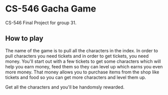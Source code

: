 # CS-546 Gacha Game
CS-546 Final Project for group 31.

## How to play
The name of the game is to pull all the characters in the index. In order to pull characters you need tickets and in order to get tickets, you need money. You'll start out with a few tickets to get some characters which will help you earn money, feed them so they can level up which earns you even more money. That money allows you to purchase items from the shop like tickets and food so you can get more characters and level them up.

Get all the characters and you'll be handomsly rewarded.
